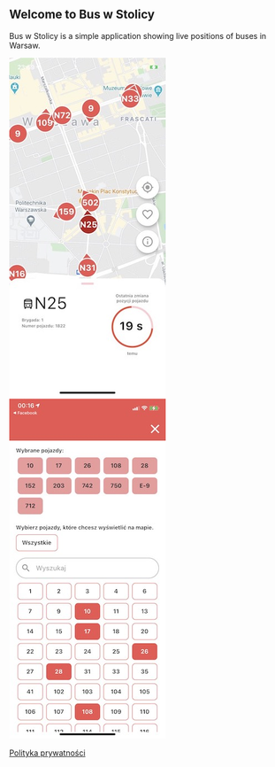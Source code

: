 ## Welcome to Bus w Stolicy

Bus w Stolicy is a simple application showing live positions of buses in Warsaw.

![Image](https://github.com/NataliaKurek/Bus-w-Stolicy/blob/main/IMG_8331.jpg?raw=true)
![Image](https://github.com/NataliaKurek/Bus-w-Stolicy/blob/main/IMG_8332.jpg?raw=true)


[Polityka prywatności](https://nataliakurek.github.io/Bus-w-Stolicy/privacy-policy)

